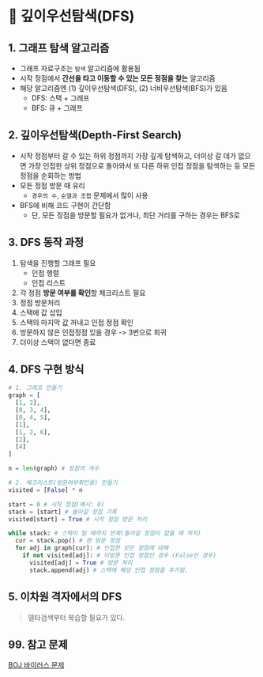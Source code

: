 # 🚀 깊이우선탐색(DFS)
## 1. 그래프 탐색 알고리즘
- 그래프 자료구조는 `탐색` 알고리즘에 활용됨
- 시작 정점에서 **간선을 타고 이동할 수 있는 모든 정점을 찾는** 알고리즘
- 해당 알고리즘엔 (1) 깊이우선탐색(DFS), (2) 너비우선탐색(BFS)가 있음
  - DFS: 스택 + 그래프
  - BFS: 큐 + 그래프

## 2. 깊이우선탐색(Depth-First Search)
- 시작 정점부터 갈 수 있는 하위 정점까지 가장 깊게 탐색하고, 더이상 갈 데가 없으면 가장 인접한 상위 정점으로 돌아와서 또 다른 하위 인접 정점을 탐색하는 등 모든 정점을 순회하는 방법
- 모든 정점 방문 때 유리
  - `경우의 수`, `순열과 조합` 문제에서 많이 사용
- BFS에 비해 코드 구현이 간단함
  - 단, 모든 정점을 방문할 필요가 없거나, 최단 거리를 구하는 경우는 BFS로

## 3. DFS 동작 과정
1. 탐색을 진행할 그래프 필요
    - 인접 행렬
    - 인접 리스트
2. 각 정점 **방문 여부를 확인**할 체크리스트 필요
3. 정점 방문처리
4. 스택에 값 삽입
5. 스택의 마지막 값 꺼내고 인접 정점 확인
6. 방문하지 않은 인접정점 있을 경우 -> 3번으로 회귀
7. 더이상 스택이 없다면 종료

## 4. DFS 구현 방식
```python
# 1. 그래프 만들기
graph = [
  [1, 2],
  [0, 3, 4],
  [0, 4, 5],
  [1],
  [1, 2, 6],
  [2],
  [4]
]

n = len(graph) # 정점의 개수

# 2. 체크리스트(방문여부확인용) 만들기
visited = [False] * n

start = 0 # 시작 정점(예시: 0)
stack = [start] # 돌아갈 정점 기록
visited[start] = True # 시작 정점 방문 처리

while stack: # 스택이 빌 때까지 반복(돌아갈 정점이 없을 때 까지)
  cur = stack.pop() # 현 방문 정점
  for adj in graph[cur]: # 인접한 모든 정점에 대해
    if not visited[adj]: # 미방문 인접 정점인 경우 (False인 경우)
      visited[adj] = True # 방문 처리
      stack.append(adj) # 스택에 해당 인접 정점을 추가함.
```

## 5. 이차원 격자에서의 DFS
> 델타검색부터 복습할 필요가 있다.
## 99. 참고 문제
[BOJ 바이러스 문제](https://www.acmicpc.net/problem/2606)